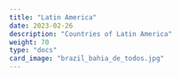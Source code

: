 ```yaml
---
title: "Latin America"
date: 2023-02-26
description: "Countries of Latin America"
weight: 70
type: "docs"
card_image: "brazil_bahia_de_todos.jpg"
---
```


